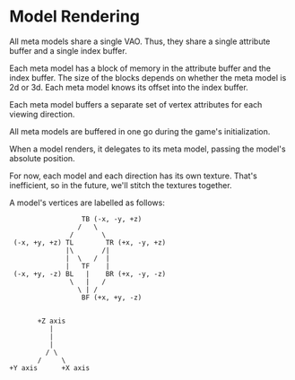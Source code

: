 # Model Rendering

All meta models share a single VAO. Thus, they share a single attribute buffer and a single
index buffer.

Each meta model has a block of memory in the attribute buffer and the index buffer. The
size of the blocks depends on whether the meta model is 2d or 3d. Each meta model knows
its offset into the index buffer.

Each meta model buffers a separate set of vertex attributes for each viewing direction.

All meta models are buffered in one go during the game's initialization.

When a model renders, it delegates to its meta model, passing the model's absolute
position.

For now, each model and each direction has its own texture. That's inefficient, so in the
future, we'll stitch the textures together.

A model's vertices are labelled as follows:

                      TB (-x, -y, +z)
                     /   \
                   /       \
     (-x, +y, +z) TL        TR (+x, -y, +z)
                  |\       /|
                  |  \   /  |
                  |   TF    |
     (-x, +y, -z) BL   |    BR (+x, -y, -z)
                   \   |   /
                     \ | /
                      BF (+x, +y, -z)
    

           +Z axis 
              |
              |
              |
             / \
           /     \
    +Y axis      +X axis